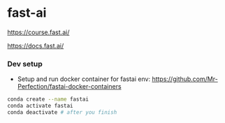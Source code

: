 # fast-ai
https://course.fast.ai/


https://docs.fast.ai/


### Dev setup

* Setup and run docker container for fastai env: https://github.com/Mr-Perfection/fastai-docker-containers

```bash
conda create --name fastai
conda activate fastai
conda deactivate # after you finish

```
